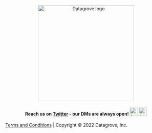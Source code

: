 <div class="table-wrapper" markdown="block">

<!-- # Contact -->

<br>
<br>
<p align="center">
    <img src="/circle_logo.png" alt="Datagrove logo" style="height: 300px;" />
</p>

<h4 align="center">
    Reach us on <a href="https://twitter.com/datagrovecr">Twitter</a> - our DMs are always open!   
    <img src="/twitter_blue.png" alt="twitter icon" width="25" class="blue-twitter"/>
    <img src="/twitter_48.png" alt="twitter icon" width="25" class="green-twitter"/>
</h4>

<!-- <br>
<br>
<br>
<br>
<br> -->

<div class="footer-text" >
    <p>
        <a href="/terms/">Terms and Conditions</a>
        | Copyright © 2022 Datagrove, Inc.
    </p>
</div>
</div>